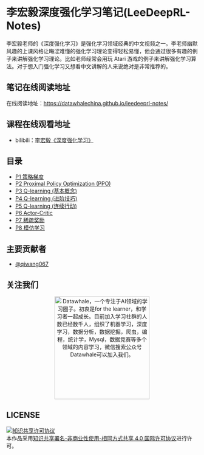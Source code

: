 # 李宏毅深度强化学习笔记(LeeDeepRL-Notes)
李宏毅老师的《深度强化学习》是强化学习领域经典的中文视频之一。李老师幽默风趣的上课风格让晦涩难懂的强化学习理论变得轻松易懂，他会通过很多有趣的例子来讲解强化学习理论。比如老师经常会用玩 Atari 游戏的例子来讲解强化学习算法。对于想入门强化学习又想看中文讲解的人来说绝对是非常推荐的。
## 笔记在线阅读地址
在线阅读地址：https://datawhalechina.github.io/leedeeprl-notes/

## 课程在线观看地址
- bilibili：[李宏毅《深度强化学习》](https://www.bilibili.com/video/BV1MW411w79n)

## 目录
- [P1 策略梯度](https://datawhalechina.github.io/leedeeprl-notes/#/chapter1/chapter1)
- [P2 Proximal Policy Optimization (PPO)](https://datawhalechina.github.io/leedeeprl-notes/#/chapter2/chapter2)
- [P3 Q-learning (基本概念)](https://datawhalechina.github.io/leedeeprl-notes/#/chapter3/chapter3)
- [P4 Q-learning (进阶技巧)](https://datawhalechina.github.io/leedeeprl-notes/#/chapter4/chapter4)
- [P5 Q-learning (连续行动)](https://datawhalechina.github.io/leedeeprl-notes/#/chapter5/chapter5)
- [P6 Actor-Critic](https://datawhalechina.github.io/leedeeprl-notes/#/chapter6/chapter6)
- [P7 稀疏奖励](https://datawhalechina.github.io/leedeeprl-notes/#/chapter7/chapter7)
- [P8 模仿学习](https://datawhalechina.github.io/leedeeprl-notes/#/chapter8/chapter8)


## 主要贡献者

- [@qiwang067](https://github.com/qiwang067)

## 关注我们

<div align=center><img src="https://raw.githubusercontent.com/datawhalechina/pumpkin-book/master/res/qrcode.jpeg" width = "250" height = "270" alt="Datawhale，一个专注于AI领域的学习圈子。初衷是for the learner，和学习者一起成长。目前加入学习社群的人数已经数千人，组织了机器学习，深度学习，数据分析，数据挖掘，爬虫，编程，统计学，Mysql，数据竞赛等多个领域的内容学习，微信搜索公众号Datawhale可以加入我们。"></div>


## LICENSE
<a rel="license" href="http://creativecommons.org/licenses/by-nc-sa/4.0/"><img alt="知识共享许可协议" style="border-width:0" src="https://i.creativecommons.org/l/by-nc-sa/4.0/88x31.png" /></a><br />本作品采用<a rel="license" href="http://creativecommons.org/licenses/by-nc-sa/4.0/">知识共享署名-非商业性使用-相同方式共享 4.0 国际许可协议</a>进行许可。

